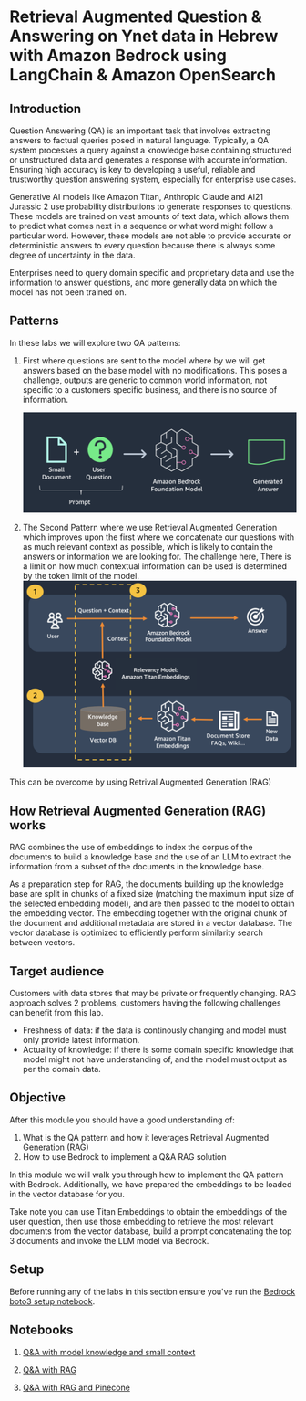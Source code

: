 # Retrieval Augmented Question & Answering on Ynet data in Hebrew with Amazon Bedrock using LangChain & Amazon OpenSearch

## Introduction

Question Answering (QA) is an important task that involves extracting answers to factual queries posed in natural language. Typically, a QA system processes a query against a knowledge base containing structured or unstructured data and generates a response with accurate information. Ensuring high accuracy is key to developing a useful, reliable and trustworthy question answering system, especially for enterprise use cases. 

Generative AI models like Amazon Titan, Anthropic Claude and AI21 Jurassic 2 use probability distributions to generate responses to questions. These models are trained on vast amounts of text data, which allows them to predict what comes next in a sequence or what word might follow a particular word. However, these models are not able to provide accurate or deterministic answers to every question because there is always some degree of uncertainty in the data. 

Enterprises need to query domain specific and proprietary data and use the information to answer questions, and more generally data on which the model has not been trained on.

## Patterns

In these labs we will explore two QA patterns:

1. First where questions are sent to the model where by we will get answers based on the base model with no modifications.
This poses a challenge,
outputs are generic to common world information, not specific to a customers specific business, and there is no source of information.

    ![Q&A](./images/51-simple-rag.png)

2. The Second Pattern where we use Retrieval Augmented Generation which improves upon the first where we concatenate our questions with as much relevant context as possible, which is likely to contain the answers or information we are looking for.
The challenge here, There is a limit on how much contextual information can be used is determined by the token limit of the model.
    ![RAG Q&A](./images/52-rag-with-external-data.png)

This can be overcome by using Retrival Augmented Generation (RAG) 

## How Retrieval Augmented Generation (RAG) works

RAG combines the use of embeddings to index the corpus of the documents to build a knowledge base and the use of an LLM to extract the information from a subset of the documents in the knowledge base. 


As a preparation step for RAG, the documents building up the knowledge base are split in chunks of a fixed size (matching the maximum input size of the selected embedding model), and are then passed to the model to obtain the embedding vector. The embedding together with the original chunk of the document and additional metadata are stored in a vector database. The vector database is optimized to efficiently perform similarity search between vectors.

## Target audience
Customers with data stores that may be private or frequently changing. RAG approach solves 2 problems, customers having the following challenges can benefit from this lab.
- Freshness of data: if the data is continously changing and model must only provide latest information.
- Actuality of knowledge: if there is some domain specific knowledge that model might not have understanding of, and the model must output as per the domain data.

## Objective

After this module you should have a good understanding of:

1. What is the QA pattern and how it leverages Retrieval Augmented Generation (RAG)
2. How to use Bedrock to implement a Q&A RAG solution


In this module we will walk you through how to implement the QA pattern with Bedrock. 
Additionally, we have prepared the embeddings to be loaded in the vector database for you. 

Take note you can use Titan Embeddings to obtain the embeddings of the user question, then use those embedding to retrieve the most relevant documents from the vector database, build a prompt concatenating the top 3 documents and invoke the LLM model via Bedrock.

## Setup
Before running any of the labs in this section ensure you've run the [Bedrock boto3 setup notebook](../00_Intro/bedrock_boto3_setup.ipynb#Prerequisites).

## Notebooks

1. [Q&A with model knowledge and small context](./00_qa_w_bedrock_titan.ipynb)

1. [Q&A with RAG](./01_qa_w_rag_claude.ipynb)

1. [Q&A with RAG and Pinecone](./02_qa_w_rag_claude_pinecone.ipynb)